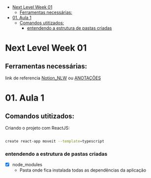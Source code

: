 - [Next Level Week 01](#next-level-week-01)
  - [Ferramentas necessárias:](#ferramentas-necessárias)
- [01. Aula 1](#01-aula-1)
  - [Comandos utitizados:](#comandos-utitizados)
    - [entendendo a estrutura de pastas criadas](#entendendo-a-estrutura-de-pastas-criadas)

# Next Level Week 01

## Ferramentas necessárias:

link de referencia [Notion_NLW](https://www.notion.so/Configura-es-do-ambiente-React-76f2963a042f45b9b9b567a2795945b8) ou [ANOTAÇÕES](AMBIENTE.MD)

# 01. Aula 1

## Comandos utitizados:

Criando o projeto com ReactJS:

```bash

create react-app moveit --template=typescript


```

### entendendo a estrutura de pastas criadas

- [x] node_modules
  - Pasta onde fica instalada todas as dependências da aplicação
